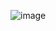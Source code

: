 
![image](https://user-images.githubusercontent.com/82095877/164276127-376e3f52-3eef-4218-a246-010d8bb98b0a.png)
